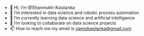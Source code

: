 - 👋 Hi, I’m @Shanmukh-Kasilanka
- 👀 I’m interested in data science and robotic process automation
- 🌱 I’m currently learning data science and artificial intelligence
- 💞️ I’m looking to collaborate on data science projects
- 📫 How to reach me my email is vamsikasilanka@gmail.com

<!---
Shanmukh-Kasilanka/Shanmukh-Kasilanka is a ✨ special ✨ repository because its `README.md` (this file) appears on your GitHub profile.
You can click the Preview link to take a look at your changes.
--->
